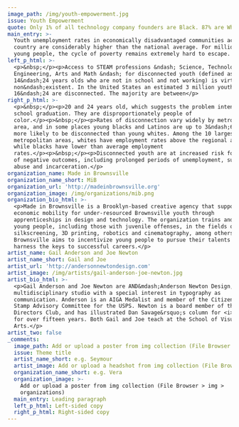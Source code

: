 ```yaml
---
image_path: /img/youth-empowerment.jpg
issue: Youth Empowerment
quote: Only 1% of all technology company founders are Black. 87% are White.
main_entry: >-
  Youth unemployment rates in economically disadvantaged communities across the
  country are considerably higher than the national average. For millions of
  young people, the cycle of poverty remains extremely hard to escape.
left_p_html: >-
  <p>&nbsp;</p><p>Access to STEAM professions &ndash; Science, Technology,
  Engineering, Arts and Math &ndash; for disconnected youth (defined as
  14&ndash;24 years olds who are not in school and not working) is virtually
  non&ndash;existent. In the United States an estimated 3 million youths aged
  16&ndash;24 are disconnected. The majority are between</p>
right_p_html: >-
  <p>&nbsp;</p><p>20 and 24 years old, which suggests the problem intensifies after high
  school graduation. They are disproportionately people of
  color.</p><p>&nbsp;</p><p>Rates of disconnection vary widely by metropolitan
  area, and in some places young blacks and Latinos are up to 3&ndash;6 times
  more likely to be disconnected than young whites. Among the 10 largest
  metropolitan areas, whites have employment rates above the regional average,
  while blacks have lower than average employment
  rates.</p><p>&nbsp;</p><p>Disconnected youth are at increased risk for a host
  of negative outcomes, including prolonged periods of unemployment, substance
  abuse and incarceration.</p>
organization_name: Made in Brownsville
organization_name_short: MiB
organization_url: 'http://madeinbrownsville.org'
organization_image: /img/organizations/mib.png
organization_bio_html: >-
  <p>Made in Brownsville is a Brooklyn-based creative agency that supports
  economic mobility for under-resourced Brownsville youth through
  apprenticeships in design and technology. The organization trains and employs
  young people, including those with juvenile offenses, in the fields of
  silkscreening, 3D printing, robotics and cinematography, among others. Made in
  Brownsville aims to incentivize young people to pursue their talents and
  harness the keys to successful careers.</p>
artist_name: Gail Anderson and Joe Newton
artist_name_short: Gail and Joe
artist_url: 'http://andersonnewtondesign.com'
artist_image: /img/artists/gail-anderson-joe-newton.jpg
artist_bio_html: >-
  <p>Gail Anderson and Joe Newton are AND&mdash;Anderson Newton Design, a
  multidisciplinary studio with a special interest in typography as
  communication. Anderson is an AIGA Medalist and member of the Citizens&rsquo;
  Stamp Advisory Committee for the USPS. Newton is a board member of the Type
  Directors Club, and has illustrated Dan Savage&rsquo;s column for <i>The Stranger</i>
  for over fifteen years. Both Gail and Joe teach at the School of Visual
  Arts.</p>
artist_two: false
_comments:
  image_path: Add or upload a poster from img collection (File Browser > img > partners)
  issue: Theme title
  artist_name_short: e.g. Seymour
  artist_image: Add or upload a headshot from img collection (File Browser > img > artists)
  organization_name_short: e.g. Vera
  organization_image: >-
    Add or upload a poster from img collection (File Browser > img >
    organizations)
  main_entry: Leading paragraph
  left_p_html: Left-sided copy
  right_p_html: Right-sided copy
---
```



